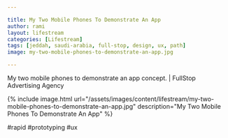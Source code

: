 ```yaml
---

title: My Two Mobile Phones To Demonstrate An App
author: rami
layout: lifestream 
categories: [Lifestream]
tags: [jeddah, saudi-arabia, full-stop, design, ux, path] 
image: my-two-mobile-phones-to-demonstrate-an-app.jpg

---
```


My two mobile phones to demonstrate an app concept. | FullStop Advertising Agency

{% include image.html url="/assets/images/content/lifestream/my-two-mobile-phones-to-demonstrate-an-app.jpg" description="My Two Mobile Phones To Demonstrate An App" %}

#rapid #prototyping #ux 
